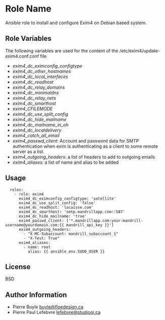 Role Name
========

Ansible role to install and configure Exim4 on Debian based system.

Role Variables
--------------

The following variables are used for the content of the /etc/exim4/update-exim4.conf.conf file

* *exim4_dc_eximconfig_configtype*
* *exim4_dc_other_hostnames*
* *exim4_dc_local_interfaces*
* *exim4_dc_readhost*
* *exim4_dc_relay_domains*
* *exim4_dc_minimaldns*
* *exim4_dc_relay_nets*
* *exim4_dc_smarthost*
* *exim4_CFILEMODE*
* *exim4_dc_use_split_config*
* *exim4_dc_hide_mailname*
* *exim4_dc_mailname_in_oh*
* *exim4_dc_localdelivery*
* *exim4_catch_all_email*
* *exim4_passwd_client*: Account and password data for SMTP authentication when exim is authenticating as a client to
   some remote server as a list.
* *exim4_outgoing_headers*: a list of headers to add to outgoing emails
* *exim4_aliases*: a list of name and alias to be added

Usage
-----

```
  roles:
    - role: exim4
      exim4_dc_eximconfig_configtype: 'satellite'
      exim4_dc_use_split_config: 'false'
      exim4_dc_readhost: 'lacaisse.com'
      exim4_dc_smarthost: 'smtp.mandrillapp.com::587'
      exim4_dc_hide_mailname: 'true'
      exim4_passwd_client: ['*.mandrillapp.com:your-mandrill-username@yourdomain.com:{{ mandrill_api_key }}']
      exim4_outgoing_headers:
        - "X-MC-Subaccount: mandrill_subaccount_1"
        - "X-Test: True"
      exim4_aliases:
        - name: root
          alias: {{ ansible_env.SUDO_USER }}
```

License
-------

BSD

Author Information
------------------

* Pierre Buyle <buyle@floedesign.ca>
* Pierre Paul Lefebvre <lefebvre@studioqi.ca>
